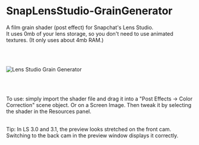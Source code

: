 # SnapLensStudio-GrainGenerator
A film grain shader (post effect) for Snapchat's Lens Studio.
<br/>
It uses 0mb of your lens storage, so you don't need to use animated textures.
(It only uses about 4mb RAM.)

<br/><br/>

![Lens Studio Grain Generator](https://maxvanleeuwen.com/wp-content/uploads/LensStudio_GrainGenerator_01.png)

<br/><br/>

To use: simply import the shader file and drag it into a "Post Effects -> Color Correction" scene object. Or on a Screen Image. Then tweak it by selecting the shader in the Resources panel. 
<br/><br/>

Tip: In LS 3.0 and 3.1, the preview looks stretched on the front cam. Switching to the back cam in the preview window displays it correctly.

